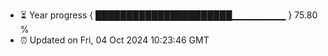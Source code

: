 - ⏳ Year progress { ██████████████████████▁▁▁▁▁▁▁▁ } 75.80 %
- ⏰ Updated on Fri, 04 Oct 2024 10:23:46 GMT

